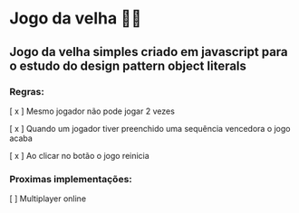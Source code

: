 # Jogo da velha 👵🏾

## Jogo da velha simples criado em javascript para o estudo do design pattern object literals

### Regras: 

[ x ] Mesmo jogador não pode jogar 2 vezes

[ x ] Quando um jogador tiver preenchido uma sequência vencedora o jogo acaba

[ x ] Ao clicar no botão o jogo reinicia 

### Proximas implementações:

[  ] Multiplayer online


